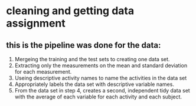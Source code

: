 # cleaning and getting data assignment

## this is the pipeline was done for the data:

1. Mergeing the training and the test sets to creating one data set.
2. Extracting only the measurements on the mean and standard deviation for each measurement.
3. Useing descriptive activity names to name the activities in the data set
4. Appropriately labels the data set with descriptive variable names.
5. From the data set in step 4, creates a second, independent tidy data set with the average of each variable for each activity and each subject.
